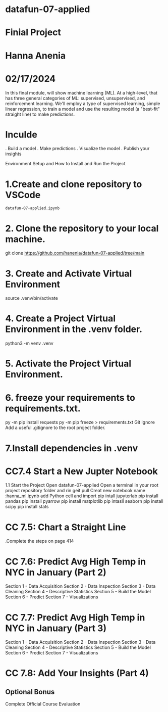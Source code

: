 # datafun-07-applied
# Finial Project 
# Hanna Anenia
# 02/17/2024
In this final module, will show  machine learning (ML). At a high-level, that has three general categories of ML: supervised, unsupervised, and reinforcement learning. 
We'll employ a type of supervised learning, simple linear regression, to train a model and use the resulting model (a "best-fit" straight line) to make predictions.

# Inculde 
. Build a model
. Make predictions
. Visualize the model
. Publish your insights

Environment Setup and How to Install and Run the Project

# 1.Create and clone repository to VSCode
    datafun-07-applied.ipynb
# 2. Clone the repository to your local machine.
   git clone https://github.com/hanenia/datafun-07-applied/tree/main
# 3. Create and Activate Virtual Environment
   source .venv/bin/activate
# 4. Create a Project Virtual Environment in the .venv folder.
   python3 -m venv .venv
# 5. Activate the Project Virtual Environment.
# 6. freeze your requirements to requirements.txt.
   py -m pip install requests
   py -m pip freeze > requirements.txt
   Git Ignore
   Add a useful .gitignore to the root project folder.
# 7.Install dependencies in .venv
# CC7.4 Start a New Jupter Notebook
1.1 Start the Project 
Open datafun-07-applied
Open a terminal in your root project repository folder and rin geit pull
Creat new notebook name :hanna_ml.ipynb
add Python cell and import 
   pip intall jupyterlab
   pip install pandas
   pip install pyarrow
   pip install matplotlib
   pip intasll seaborn
   pip install scipy
   pip install stats
# CC 7.5:  Chart a Straight Line
   .Complete the steps on page 414
# CC 7.6:  Predict Avg High Temp in NYC in January (Part 2)
   Section 1 - Data Acquisition
   Section 2 - Data Inspection
   Section 3 - Data Cleaning
   Section 4 - Descriptive Statistics 
   Section 5 - Build the Model
   Section 6 - Predict
   Section 7 - Visualizations   
# CC 7.7: Predict Avg High Temp in NYC in January (Part 3)
   Section 1 - Data Acquisition
   Section 2 - Data Inspection
   Section 3 - Data Cleaning
   Section 4 - Descriptive Statistics 
   Section 5 - Build the Model
   Section 6 - Predict
   Section 7 - Visualizations  
# CC 7.8: Add Your Insights (Part 4)
## Optional Bonus
Complete Official Course Evaluation
 